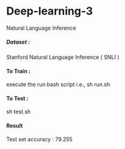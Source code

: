 # Deep-learning-3
Natural Language Inference

##### Dataset :
Stanford Natural Language Inference ( SNLI )

#### To Train :
execute the run bash script i.e., sh run.sh

#### To Test :
sh test.sh

#### Result
Test set accuracy : 79.255
